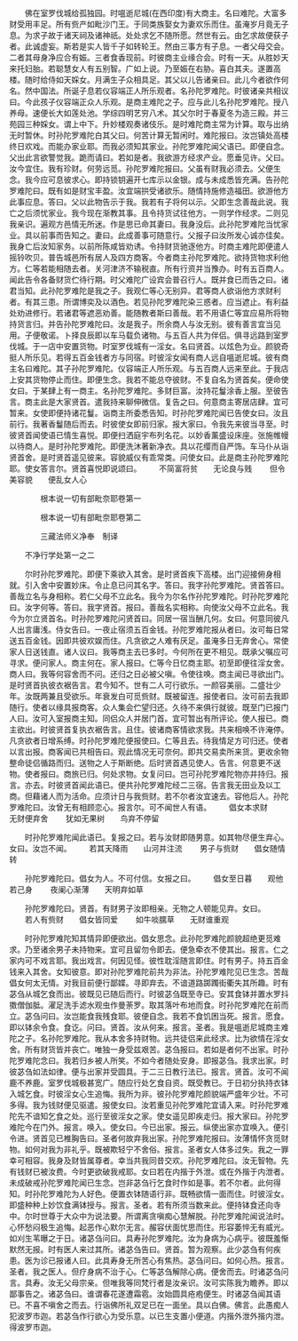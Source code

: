 <!-- { "loadSidebar": true } -->
　　佛在室罗伐城给孤独园。时嗢逝尼城(在西印度)有大商主。名曰难陀。大富多财受用丰足。所有赀产如毗沙门王。于同类族娶女为妻欢乐而住。虽淹岁月竟无子息。为求子故于诸天祠及诸神祇。处处求乞不随所愿。然世有云。由乞求故便获子者。此诚虚妄。斯若是实人皆千子如转轮王。然由三事方有子息。一者父母交会。二者其母身净应合有娠。三者食香现前。时彼商主业缘合会。时有一天。从胜妙天来托妇胎。若聪慧女人有五别智。广如上说。乃至娠在右胁。喜白其夫。遂置高楼。随时给侍如天婇女。月满生子众相具足。其父以儿告诸亲曰。此儿今者欲作何名。然中国法。所诞子息若仪容端正人所乐观者。名孙陀罗难陀。时彼诸亲共相议曰。今此孩子仪容端正众人乐观。是商主难陀之子。应与此儿名孙陀罗难陀。授八养母。速便长大如莲处池。学综四明艺穷八术。其父尔时于春夏冬为造三殿。并三苑园三种婇女。谓上中下。升妙楼观奏诸伎乐。是时难陀商主常为计算。取与出纳无时暂休。时孙陀罗难陀白其父曰。何苦计算无暂闲时。难陀报曰。汝岂镇处高楼终日欢戏。而能办家业耶。而我必须知其家业。孙陀罗难陀闻父语已。即便自念。父出此言欲警觉我。跪而请曰。若如是者。我欲游方经求产业。愿垂见许。父曰。汝今宜住。我有珍财。何劳远觅。孙陀罗难陀报曰。父虽有财我必须去。父便生念。我今应可息彼求心。即持锁钥遍开七库示以金银。成与未成悉皆充满。告孙陀罗难陀曰。既有如是财宝丰盈。汝宜端拱受诸欲乐。随情持施修造福田。欲游他方此事应息。答曰。父以此物告示于我。我若有子将何以示。父即生念善哉此说。我亡之后须忧家业。我今现在渐教其事。且令持货试往他方。一则学作经求。二则见我亲识。遍观方邑情无所迷。作是思已命其妻曰。我身没后。此孙陀罗难陀当忧家业。具以前事而告知之。妻曰。此成善事可随意行。父报子曰汝所发心诚亦佳矣。我身亡后汝知家务。以前所陈咸皆劝诱。令持财货驰逐他方。时商主难陀即便遣人摇铃吹贝。普告城邑所有居人及四方商客。今者商主孙陀罗难陀。欲持货物求利他方。仁等若能相随去者。关河津济不输税直。所有行资并当豫办。时有五百商人。闻此告令各备财货伫待行期。时父难陀广设宾会普召行人。既并食已而告之曰。诸君当知。此孙陀罗难陀是我之子。我观仁等心无别异。君等商人欲诣他方求财利者。有其三患。所谓博奕及以酒色。若见孙陀罗难陀染三惑者。应当遮止。有利益处劝进修行。若诸君等遮恶劝善。能随教者斯曰善哉。若不用语仁等宜应易所将物持货言归。并告孙陀罗难陀曰。汝是我子。所余商人与汝无别。彼有善言宜当见用。子便敬诺。卜择良辰即以车马载负诸物。与五百人共为伴侣。俱寻远路到室罗伐城。于一店中安置货物。时室罗伐城有一淫女。名曰贤首。以炫色为业。颜貌奇挺人所乐见。若得五百金钱者方与同宿。时彼淫女闻有商人远自嗢逝尼城。彼有商主名曰难陀。其子孙陀罗难陀。仪容端正人所乐观。与五百商人远来至此。于我店上安其货物停止而住。即便生念。我若不能总夺彼财。不复自名为贤首矣。便命使女曰。于某肆上有一商主。名孙陀罗难陀。多财巨富。汝持花鬘涂香上服。至彼告言。商主此是大家贤首。遣我持来聊伸微信。复告之曰。何意商主寄居店肆。宜可暂来。女使即便持诸花鬘。诣商主所委悉告知。时孙陀罗难陀闻已告使女曰。汝且前行。我著香鬘随后而去。时彼使女即前归家。报大家曰。令我先来彼当寻至。时彼贤首闻使语已情生喜悦。即便扫洒庭宇布列名花。以妙香薰盛设床座。张施帷幔以待商人。是时孙陀罗难陀。即便洗沐著新净衣。具以花缨而自严饰。车马仆从诣贤首舍。是时贤首遥见彼来。容貌威仪有乖常类。问使女曰。此是商主孙陀罗难陀耶。使女答言尔。贤首喜悦即说颂曰。
　　不简富将贫　　无论良与贱
　　但令美容貌　　便乱女人心


　　　　根本说一切有部毗奈耶卷第一



　　　　根本说一切有部毗奈耶卷第二

　　　　三藏法师义净奉　制译

　　不净行学处第一之二

　　尔时孙陀罗难陀。即便下乘欲入其舍。是时贤首疾下高楼。出门迎接俯身相就。引入舍中安置妙床。令止息已问其名字。答曰。我字孙陀罗难陀。贤首答曰。善哉立名与身相称。若仁父母不立此名。我今为尔名作孙陀罗难陀。时孙陀罗难陀曰。汝字何等。答曰。我字贤首。报曰。善哉名实相称。向使汝父母不立此名。我今为尔立贤首名。时孙陀罗难陀问贤首曰。同居一宿当酬几何。女曰。何意同彼凡人出言庸浅。侍女告曰。一夜止宿须五百金钱。孙陀罗难陀报从者曰。汝可每日常送五百金钱。因即共彼欢娱而住。凡贪欲之人难有厌足。虽淹多日无弃舍心。常使家人日送钱直。诸人议曰。我等商主去已多时。今何所在更不相见。既承父嘱应可寻求。便问家人。商主何在。家人报曰。仁等今日忆商主耶。初至即便往淫女舍。商人曰。我等何容舍而不问。还归之日必被父嗔。令使往唤。商主闻已寻欲出门。是时贤首执彼衣裾告言。君今知不。世有二人可行欲乐。一颜容美丽。二盛壮少年。汝既两兼且受欲乐。年衰发白可觅赀财。既被留连。报使者曰。汝可前去我即随行。使者以缘具报商客。众人集会伫望归还。久待不来俱行就彼。既至门已报门人曰。汝可入室报商主知。同侣众人并居门首。宜可暂出有所评论。使人报已。商主欲出。时彼贤首复执衣裾告言。且住。彼诸商客情欲求我。共来相唤不许淹停。凡贪欲者日增系缚。时孙陀罗难陀便报使曰。仁等且去。待我情足方可归还。使者以言出报。商客闻已共相告曰。观此情况无可奈何。即共交易卖所来货。更收余物整命徒侣循路而归。送物之人于斯断绝。后时贤首遇见使人。告言。何意更不送物。使者报曰。商旅已归。何处求物。女复问曰。岂可孙陀罗难陀物亦并持归。报言。亦去。时彼贤首闻此语已。便共孙陀罗难陀经二三宿。告言我无田业及以工商。但藉诸人而为活命。应须计日与我赀财。若不尔者汝宜速去。容他后人。孙陀罗难陀曰。汝曾无有相顾恋心。报言尔。可不闻世人有语。
　　倡女本求财　　无财便弃舍
　　犹如无果树　　鸟弃不停留

　　时孙陀罗难陀闻此语已。复报之曰。若与汝财即随男意。如其物尽便生弃心。女曰。汝岂不闻。
　　若其天降雨　　山河并注流
　　男子与赀财　　倡女随情转

　　孙陀罗难陀曰。倡女为人。不可付信。女报之曰。
　　倡女至日暮　　观他若己身
　　夜阑心渐薄　　天明弃如草

　　孙陀罗难陀曰。贤首。有财男子汝即相亲。无物之人顿能见弃。女曰。
　　若人有赀财　　倡女皆同爱
　　如牛啖臑草　　无财谁重观

　　时孙陀罗难陀知其情异即便欲出。倡女思念。此孙陀罗难陀颜貌超绝更觅难求。乃至诸余男子未持物来。宜可且留勿令即去。便急牵衣不使其出。报言。仁之家内可不戏言耶。我出戏言。何因见怪。彼性耽淫随言即住。时有男子。持五百金钱来入其舍。女知彼意。即对孙陀罗难陀前共为非法。孙陀罗难陀见已生念。苦哉倡女何太无情。对我目前便行鄙媟。寻即弃去。不谙道路踯躅街衢失其所趣。时有苾刍从城乞食而出。彼既见已随后而行。时彼苾刍既至寺已。安其食钵并置水罗抖擞僧伽胝。濯足洗手滤水观虫作曼荼罗。取其落叶布地而食。时孙陀罗难陀在前而立。苾刍问曰。汝岂能食我残食耶。彼便自念。我若不食饥困当死。报言。愿食。即以钵余令食。食讫。问曰。贤首。汝从何来。报言。圣者。我是嗢逝尼城商主难陀之子。名孙陀罗难陀。我从本舍多持财物。远共徒侣来此经求。比为欲情在淫女舍。所有财货皆并丧亡。唯独一身受兹艰苦。苾刍报曰。若如是者何不出家。时孙陀罗难陀念曰。我若归乡被人所笑。不如今者随处安身。即报苾刍。我求出家。时彼苾刍如法如律。便与出家并受圆具。于二三日教行法已。报言。贤首。汝可不闻鹿不养鹿。室罗伐城极甚宽广。随应行处乞食自资。既受教已。于日初分执持衣钵入城乞食。时彼淫女心生追悔。我所为非。彼孙陀罗难陀颜貌端严盛年少壮。不可多得。我为钱财便见驱遣。报使女曰。汝若重见孙陀罗难陀宜请入来。时孙陀罗难陀先不谙知乞食之处。巡行至彼淫女之家。使女遥见即疾走归。报大家曰。孙陀罗难陀今在门外。报言。唤入。使女曰。今已出家。报云。纵使出家亦宜唤入。便引令进。贤首见已椎胸告曰。圣者何故弃我出家。孙陀罗难陀报曰。汝薄情怀贪觅财物。如何对我为非礼乎。既被欺轻宁不舍俗。报言。圣者女人体多过失。我之一罪幸可相容。我身及财皆属尊者。幸当共我同昔交欢。孙陀罗难陀曰。汝无智物。先有钱财已被汝费。今时更欲破我戒耶。女曰若在内揩于外泄。或在外揩于内泄者。未成破戒孙陀罗难陀闻已生念。岂非苾刍行乞食时作如是事。若不尔者。此何得知。时孙陀罗难陀为人好色。便置衣钵随语行非。既畅欲情一面而住。时彼淫女。即盛种种上妙饮食满钵授与。报言。圣者。若有所须当数来此。便持钵食还向寺中。尔时世尊于大众中为说法要。所谓离贪嗔痴心慧解脱。孙陀罗难陀闻说法时。心怀愁闷极生追悔。起恶作心默尔无言。赧容伏面忧思而住。形容萎悴无有威光。如刈生苇曝之于日。诸苾刍问曰。具寿孙陀罗难陀。汝为身病为心病乎。彼既羞惭默然无报。时有医人来过其所。诸苾刍告曰。贤首。暂为观察。此少苾刍有何疾患。医为诊已报诸人曰。此具寿身无所苦心有焦热。苾刍问曰。如何心热。报言。圣者。我之医人。但疗身病不治于心。仁等苾刍解除心病。便舍而去。时诸苾刍问言。具寿。汝无父母宗亲。但唯我等同梵行者是汝亲识。汝可实陈我为瞻养。即以鄙事告之。诸苾刍曰。谁谓春花遂遭霜雹。汝始圆具疮疱便生。时诸苾刍闻其语已。不喜不嗔舍之而去。行诣佛所礼双足已在一面坐。具以白佛。佛言。此愚痴人犯波罗市迦。若苾刍作行欲心为受乐意。以已生支置小便道。内揩外泄外揩内泄。得波罗市迦。
